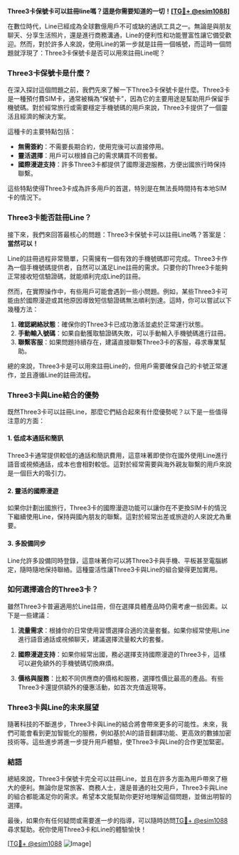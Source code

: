 **Three3卡保號卡可以註冊line嗎？這是你需要知道的一切！[[TG💪+ @esim1088](https://t.me/s/esim1088)]**

在數位時代，Line已經成為全球數億用戶不可或缺的通訊工具之一。無論是與朋友聊天、分享生活照片，還是進行商務溝通，Line的便利性和功能豐富性讓它備受歡迎。然而，對於許多人來說，使用Line的第一步就是註冊一個帳號，而這時一個問題就浮現了：Three3卡保號卡是否可以用來註冊Line呢？

### Three3卡保號卡是什麼？

在深入探討這個問題之前，我們先來了解一下Three3卡保號卡是什麼。Three3卡是一種預付費SIM卡，通常被稱為“保號卡”，因為它的主要用途是幫助用戶保留手機號碼。對於經常旅行或需要穩定手機號碼的用戶來說，Three3卡提供了一個靈活且經濟的解決方案。

這種卡的主要特點包括：
- **無需簽約**：不需要長期合約，使用完後可以直接停用。
- **靈活選擇**：用戶可以根據自己的需求購買不同套餐。
- **國際漫遊支持**：許多Three3卡都提供了國際漫遊服務，方便出國旅行時保持聯繫。

這些特點使得Three3卡成為許多用戶的首選，特別是在無法長時間持有本地SIM卡的情況下。

### Three3卡能否註冊Line？

接下來，我們來回答最核心的問題：Three3卡保號卡可以註冊Line嗎？答案是：**當然可以！**

Line的註冊過程非常簡單，只需擁有一個有效的手機號碼即可完成。Three3卡作為一個手機號碼提供者，自然可以滿足Line註冊的需求。只要你的Three3卡能夠正常接收短信驗證碼，就能順利完成Line的註冊。

然而，在實際操作中，有些用戶可能會遇到一些小問題。例如，某些Three3卡可能由於國際漫遊或其他原因導致短信驗證碼無法順利到達。這時，你可以嘗試以下幾種方法：

1. **確認網絡狀態**：確保你的Three3卡已成功激活並處於正常運行狀態。
2. **手動輸入號碼**：如果自動獲取驗證碼失敗，可以手動輸入手機號碼進行註冊。
3. **聯繫客服**：如果問題持續存在，建議直接聯繫Three3卡的客服，尋求專業幫助。

總的來說，Three3卡是可以用來註冊Line的，但用戶需要確保自己的卡號正常運作，並且遵循Line的註冊流程。

### Three3卡與Line結合的優勢

既然Three3卡可以註冊Line，那麼它們結合起來有什麼優勢呢？以下是一些值得注意的方面：

#### 1. **低成本通話和簡訊**
Three3卡通常提供較低的通話和簡訊費用，這意味著即使你在國外使用Line進行語音或視頻通話，成本也會相對較低。這對於經常需要與海外親友聯繫的用戶來說是一個巨大的吸引力。

#### 2. **靈活的國際漫遊**
如果你計劃出國旅行，Three3卡的國際漫遊功能可以讓你在不更換SIM卡的情況下繼續使用Line，保持與國內朋友的聯繫。這對於經常出差或旅遊的人來說尤為重要。

#### 3. **多設備同步**
Line允許多設備同時登錄，這意味著你可以將Three3卡與手機、平板甚至電腦綁定，隨時隨地保持聯絡。這種靈活性讓Three3卡與Line的組合變得更加實用。

### 如何選擇適合的Three3卡？

雖然Three3卡普遍適用於Line註冊，但在選擇具體產品時仍需考慮一些因素。以下是一些建議：

1. **流量需求**：根據你的日常使用習慣選擇合適的流量套餐。如果你經常使用Line進行語音通話或視頻聊天，建議選擇流量較大的套餐。
   
2. **國際漫遊支持**：如果你經常出國，務必選擇支持國際漫遊的Three3卡，這樣可以避免額外的手機號碼切換麻煩。

3. **價格與服務**：比較不同供應商的價格和服務，選擇性價比最高的產品。有些Three3卡還提供額外的優惠活動，如首次充值返現等。

### Three3卡與Line的未來展望

隨著科技的不斷進步，Three3卡與Line的結合將會帶來更多的可能性。未來，我們可能會看到更加智能化的服務，例如基於AI的語音翻譯功能、更高效的數據加密技術等。這些進步將進一步提升用戶體驗，使Three3卡與Line的合作更加緊密。

### 結語

總結來說，Three3卡保號卡完全可以註冊Line，並且在許多方面為用戶帶來了極大的便利。無論你是常旅客、商務人士，還是普通的社交用戶，Three3卡與Line的組合都能滿足你的需求。希望本文能幫助你更好地理解這個問題，並做出明智的選擇。

最後，如果你有任何疑問或需要進一步的指導，可以隨時訪問[TG💪+ @esim1088](https://t.me/s/esim1088)尋求幫助。祝你使用Three3卡和Line的體驗愉快！

[[TG💪+ @esim1088](https://t.me/s/esim1088) ![Image](https://i.postimg.cc/4NQfJmqS/Snipaste-2025-05-13-00-14-12.png)]